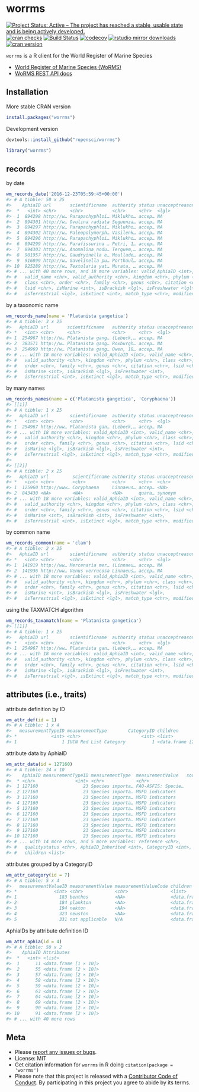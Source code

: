 worrms
======



<!-- README.md is generated from README.Rmd. Please edit that file -->

[![Project Status: Active – The project has reached a stable, usable state and is being actively developed.](https://www.repostatus.org/badges/latest/active.svg)](https://www.repostatus.org/#active)
[![cran checks](https://cranchecks.info/badges/worst/worrms)](https://cranchecks.info/pkgs/worrms)
[![Build Status](https://travis-ci.org/ropensci/worrms.svg?branch=master)](https://travis-ci.org/ropensci/worrms)
[![codecov](https://codecov.io/gh/ropensci/worrms/branch/master/graph/badge.svg)](https://codecov.io/gh/ropensci/worrms)
[![rstudio mirror downloads](http://cranlogs.r-pkg.org/badges/worrms)](https://github.com/metacran/cranlogs.app)
[![cran version](http://www.r-pkg.org/badges/version/worrms)](https://cran.r-project.org/package=worrms)

`worrms` is a R client for the World Register of Marine Species

* [World Register of Marine Species (WoRMS)](http://www.marinespecies.org/)
* [WoRMS REST API docs](http://www.marinespecies.org/rest/)

## Installation

More stable CRAN version


```r
install.packages("worrms")
```

Development version


```r
devtools::install_github("ropensci/worrms")
```


```r
library("worrms")
```

## records

by date


```r
wm_records_date('2016-12-23T05:59:45+00:00')
#> # A tibble: 50 x 25
#>    AphiaID url       scientificname  authority status unacceptreason rank 
#>  *   <int> <chr>     <chr>           <chr>     <chr>  <lgl>          <chr>
#>  1  894298 http://w… Parapachyphloi… Miklukho… accep… NA             Spec…
#>  2  894301 http://w… Ovulina radiata Seguenza… accep… NA             Spec…
#>  3  894297 http://w… Parapachyphloi… Miklukho… accep… NA             Spec…
#>  4  894302 http://w… Paleopolymorph… Vasilenk… accep… NA             Spec…
#>  5  894296 http://w… Parapachyphloi… Miklukho… accep… NA             Spec…
#>  6  894299 http://w… Parafissurina … Petri, 1… accep… NA             Spec…
#>  7  894303 http://w… Anomalina nodu… Terquem,… accep… NA             Spec…
#>  8  901957 http://w… Gaudryinella e… Moullade… accep… NA             Spec…
#>  9  916899 http://w… Gavelinella pu… Porthaul… accep… NA             Spec…
#> 10  925289 http://w… Textularia yat… Murata, … accep… NA             Spec…
#> # ... with 40 more rows, and 18 more variables: valid_AphiaID <int>,
#> #   valid_name <chr>, valid_authority <chr>, kingdom <chr>, phylum <chr>,
#> #   class <chr>, order <chr>, family <chr>, genus <chr>, citation <chr>,
#> #   lsid <chr>, isMarine <int>, isBrackish <lgl>, isFreshwater <lgl>,
#> #   isTerrestrial <lgl>, isExtinct <int>, match_type <chr>, modified <chr>
```

by a taxonomic name


```r
wm_records_name(name = 'Platanista gangetica')
#> # A tibble: 3 x 25
#>   AphiaID url       scientificname   authority status unacceptreason rank 
#> *   <int> <chr>     <chr>            <chr>     <chr>  <lgl>          <chr>
#> 1  254967 http://w… Platanista gang… (Lebeck,… accep… NA             Spec…
#> 2  383571 http://w… Platanista gang… Roxburgh… accep… NA             Subs…
#> 3  254969 http://w… Platanista gang… Owen, 18… accep… NA             Subs…
#> # ... with 18 more variables: valid_AphiaID <int>, valid_name <chr>,
#> #   valid_authority <chr>, kingdom <chr>, phylum <chr>, class <chr>,
#> #   order <chr>, family <chr>, genus <chr>, citation <chr>, lsid <chr>,
#> #   isMarine <int>, isBrackish <lgl>, isFreshwater <int>,
#> #   isTerrestrial <int>, isExtinct <lgl>, match_type <chr>, modified <chr>
```

by many names


```r
wm_records_names(name = c('Platanista gangetica', 'Coryphaena'))
#> [[1]]
#> # A tibble: 1 x 25
#>   AphiaID url        scientificname  authority status unacceptreason rank 
#> *   <int> <chr>      <chr>           <chr>     <chr>  <lgl>          <chr>
#> 1  254967 http://ww… Platanista gan… (Lebeck,… accep… NA             Spec…
#> # ... with 18 more variables: valid_AphiaID <int>, valid_name <chr>,
#> #   valid_authority <chr>, kingdom <chr>, phylum <chr>, class <chr>,
#> #   order <chr>, family <chr>, genus <chr>, citation <chr>, lsid <chr>,
#> #   isMarine <lgl>, isBrackish <lgl>, isFreshwater <int>,
#> #   isTerrestrial <lgl>, isExtinct <lgl>, match_type <chr>, modified <chr>
#> 
#> [[2]]
#> # A tibble: 2 x 25
#>   AphiaID url         scientificname authority status unacceptreason rank 
#> *   <int> <chr>       <chr>          <chr>     <chr>  <chr>          <chr>
#> 1  125960 http://www… Coryphaena     Linnaeus… accep… <NA>           Genus
#> 2  843430 <NA>        <NA>           <NA>      quara… synonym        <NA> 
#> # ... with 18 more variables: valid_AphiaID <int>, valid_name <chr>,
#> #   valid_authority <chr>, kingdom <chr>, phylum <chr>, class <chr>,
#> #   order <chr>, family <chr>, genus <chr>, citation <chr>, lsid <chr>,
#> #   isMarine <int>, isBrackish <int>, isFreshwater <int>,
#> #   isTerrestrial <int>, isExtinct <lgl>, match_type <chr>, modified <chr>
```

by common name


```r
wm_records_common(name = 'clam')
#> # A tibble: 2 x 25
#>   AphiaID url        scientificname  authority status unacceptreason rank 
#> *   <int> <chr>      <chr>           <chr>     <chr>  <lgl>          <chr>
#> 1  141919 http://ww… Mercenaria mer… (Linnaeu… accep… NA             Spec…
#> 2  141936 http://ww… Venus verrucosa Linnaeus… accep… NA             Spec…
#> # ... with 18 more variables: valid_AphiaID <int>, valid_name <chr>,
#> #   valid_authority <chr>, kingdom <chr>, phylum <chr>, class <chr>,
#> #   order <chr>, family <chr>, genus <chr>, citation <chr>, lsid <chr>,
#> #   isMarine <int>, isBrackish <lgl>, isFreshwater <lgl>,
#> #   isTerrestrial <lgl>, isExtinct <lgl>, match_type <chr>, modified <chr>
```

using the TAXMATCH algorithm


```r
wm_records_taxamatch(name = 'Platanista gangetica')
#> [[1]]
#> # A tibble: 1 x 25
#>   AphiaID url        scientificname  authority status unacceptreason rank 
#> *   <int> <chr>      <chr>           <chr>     <chr>  <lgl>          <chr>
#> 1  254967 http://ww… Platanista gan… (Lebeck,… accep… NA             Spec…
#> # ... with 18 more variables: valid_AphiaID <int>, valid_name <chr>,
#> #   valid_authority <chr>, kingdom <chr>, phylum <chr>, class <chr>,
#> #   order <chr>, family <chr>, genus <chr>, citation <chr>, lsid <chr>,
#> #   isMarine <lgl>, isBrackish <lgl>, isFreshwater <int>,
#> #   isTerrestrial <lgl>, isExtinct <lgl>, match_type <chr>, modified <chr>
```

## attributes (i.e., traits)

attribute definition by ID


```r
wm_attr_def(id = 1)
#> # A tibble: 1 x 4
#>   measurementTypeID measurementType        CategoryID children            
#> *             <int> <chr>                       <int> <list>              
#> 1                 1 IUCN Red List Category          1 <data.frame [2 × 4]>
```

attribute data by AphiaID


```r
wm_attr_data(id = 127160)
#> # A tibble: 24 x 10
#>    AphiaID measurementTypeID measurementType  measurementValue   source_id
#>  * <chr>               <int> <chr>            <chr>                  <int>
#>  1 127160                 23 Species importa… FAO-ASFIS: Specie…    197354
#>  2 127160                 23 Species importa… MSFD indicators       197546
#>  3 127160                 23 Species importa… MSFD indicators       197549
#>  4 127160                 23 Species importa… MSFD indicators       197615
#>  5 127160                 23 Species importa… MSFD indicators       197615
#>  6 127160                 23 Species importa… MSFD indicators       197615
#>  7 127160                 23 Species importa… MSFD indicators       197615
#>  8 127160                 23 Species importa… MSFD indicators       197616
#>  9 127160                 23 Species importa… MSFD indicators       197616
#> 10 127160                 23 Species importa… MSFD indicators       197549
#> # ... with 14 more rows, and 5 more variables: reference <chr>,
#> #   qualitystatus <chr>, AphiaID_Inherited <int>, CategoryID <int>,
#> #   children <list>
```

attributes grouped by a CategoryID


```r
wm_attr_category(id = 7)
#> # A tibble: 5 x 4
#>   measurementValueID measurementValue measurementValueCode children       
#> *              <int> <chr>            <chr>                <list>         
#> 1                183 benthos          <NA>                 <data.frame [6…
#> 2                184 plankton         <NA>                 <data.frame [2…
#> 3                194 nekton           <NA>                 <data.frame [0…
#> 4                323 neuston          <NA>                 <data.frame [0…
#> 5                331 not applicable   N/A                  <data.frame [0…
```

AphiaIDs by attribute definition ID


```r
wm_attr_aphia(id = 4)
#> # A tibble: 50 x 2
#>    AphiaID Attributes           
#>  *   <int> <list>               
#>  1      11 <data.frame [1 × 10]>
#>  2      55 <data.frame [2 × 10]>
#>  3      57 <data.frame [2 × 10]>
#>  4      58 <data.frame [2 × 10]>
#>  5      59 <data.frame [2 × 10]>
#>  6      63 <data.frame [2 × 10]>
#>  7      64 <data.frame [2 × 10]>
#>  8      69 <data.frame [2 × 10]>
#>  9      90 <data.frame [2 × 10]>
#> 10      91 <data.frame [2 × 10]>
#> # ... with 40 more rows
```


## Meta

* Please [report any issues or bugs](https://github.com/ropensci/worrms/issues).
* License: MIT
* Get citation information for `worrms` in R doing `citation(package = 'worrms')`
* Please note that this project is released with a [Contributor Code of Conduct](CODE_OF_CONDUCT.md).
By participating in this project you agree to abide by its terms.

